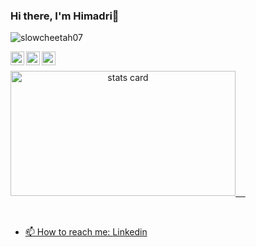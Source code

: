 ### Hi there, I'm Himadri👋
<p align="left"> <img src="https://komarev.com/ghpvc/?username=himadrigit&label=Views&color=d4af37&style=metal" alt="slowcheetah07" /> </p>
<!-- <h3 align="center">Connect with me:</h3> -->
<a href="https://linkedin.com/in/himadribhattacharya3/">
  <img align="left" alt="Himadri's Linkdein" width="22px" src="https://www.edigitalagency.com.au/wp-content/uploads/Linkedin-logo-icon-png.png" />
</a>
<a href="https://twitter.com/slowcheetah07_">
  <img align="left" alt="Himadri's Twitter" width="22px" src="https://static.vecteezy.com/system/resources/previews/002/534/045/original/social-media-twitter-logo-blue-isolated-free-vector.jpg" />
</a>
<a href="https://www.instagram.com/slowcheetah07_">
  <img align="left" alt="Himadri's Instagram" width="22px" src="https://cdn-icons-png.flaticon.com/512/174/174855.png" />
</a>
<br>
<p>
<a align= "center" href="https://github.com/slowcheetah07">
<img alt= "stats card" height="200px" width="360px" src="https://github-readme-streak-stats.herokuapp.com/?user=slowcheetah07&theme=radical">
 &nbsp;&nbsp;&nbsp;
<!-- <img alt= "stats card" height="200px" width="360px" src="https://github-readme-stats.vercel.app/api?username=slowcheetah07&count_private=true&theme=radical&show_icons=true" /> -->
</p>

<br/>

- 📫 How to reach me:  [Linkedin](https://linkedin.com/in/himadribhattacharya3/) 


